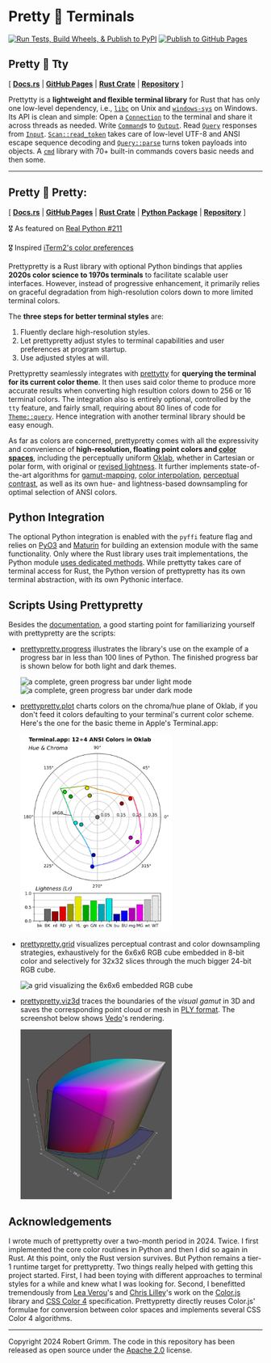 # Pretty 🌸 Terminals

[![Run Tests, Build Wheels, & Publish to PyPI](https://github.com/apparebit/prettypretty/actions/workflows/ci.yml/badge.svg)](https://github.com/apparebit/prettypretty/actions/workflows/ci.yml)
[![Publish to GitHub Pages](https://github.com/apparebit/prettypretty/actions/workflows/gh-pages.yml/badge.svg)](https://github.com/apparebit/prettypretty/actions/workflows/gh-pages.yml)

## Pretty 🌸 Tty

\[  [**Docs.rs**](https://docs.rs/prettypretty/latest/prettytty/)
| [**GitHub Pages**](https://apparebit.github.io/prettypretty/prettytty/)
| [**Rust Crate**](https://crates.io/crates/prettytty)
| [**Repository**](https://github.com/apparebit/prettypretty)
\]

Prettytty is a **lightweight and flexible terminal library** for Rust that has
only one low-level dependency, i.e., [`libc`](https://crates.io/crates/libc) on
Unix and [`windows-sys`](https://crates.io/crates/windows-sys) on Windows. Its
API is clean and simple: Open a [`Connection`] to the terminal and share it
across threads as needed. Write [`Command`]s to [`Output`]. Read [`Query`]
responses from [`Input`]. [`Scan::read_token`] takes care of low-level UTF-8 and
ANSI escape sequence decoding and [`Query::parse`] turns token payloads into
objects. A [`cmd`] library with 70+ built-in commands covers basic needs and
then some.


[`cmd`]: https://apparebit.github.io/prettypretty/prettytty/cmd/index.html
[`Command`]: https://apparebit.github.io/prettypretty/prettytty/trait.Command.html
[`Connection`]: https://apparebit.github.io/prettypretty/prettytty/struct.Connection.html
[`Input`]: https://apparebit.github.io/prettypretty/prettytty/struct.Input.html
[`Output`]: https://apparebit.github.io/prettypretty/prettytty/struct.Output.html
[`Query`]: https://apparebit.github.io/prettypretty/prettytty/trait.Query.html
[`Query::parse`]: https://apparebit.github.io/prettypretty/prettytty/trait.Query.html#method.parse
[`Scan`]: https://apparebit.github.io/prettypretty/prettytty/trait.Scan.html
[`Scan::read_token`]: https://apparebit.github.io/prettypretty/prettytty/trait.Scan.html#method.read_token

----


## Pretty 🌸 Pretty:

\[  [**Docs.rs**](https://docs.rs/prettypretty/latest/prettypretty/)
| [**GitHub Pages**](https://apparebit.github.io/prettypretty/prettypretty/)
| [**Rust Crate**](https://crates.io/crates/prettypretty)
| [**Python Package**](https://pypi.org/project/prettypretty/)
| [**Repository**](https://github.com/apparebit/prettypretty)
\]

🎖️ As featured on [Real Python #211](https://realpython.com/podcasts/rpp/211/)

🎖️ Inspired [iTerm2's color preferences](https://raw.githubusercontent.com/apparebit/prettypretty/main/docs/figures/iterm2-color-preferences.jpg)

Prettypretty is a Rust library with optional Python bindings that applies
**2020s color science to 1970s terminals** to facilitate scalable user
interfaces. However, instead of progressive enhancement, it primarily relies on
graceful degradation from high-resolution colors down to more limited terminal
colors.

The **three steps for better terminal styles** are:

 1. Fluently declare high-resolution styles.
 2. Let prettypretty adjust styles to terminal capabilities and user preferences at
    program startup.
 3. Use adjusted styles at will.

Prettypretty seamlessly integrates with
[prettytty](https://crates.io/crates/prettytty) for **querying the terminal for
its current color theme**. It then uses said color theme to produce more
accurate results when converting high resultion colors down to 256 or 16
terminal colors. The integration also is entirely optional, controlled by the
`tty` feature, and fairly small, requiring about 80 lines of code for
[`Theme::query`](https://apparebit.github.io/prettypretty/prettypretty/theme/struct.Theme.html#method.query).
Hence integration with another terminal library should be easy enough.

As far as colors are concerned, prettypretty comes with all the expressivity and
convenience of **high-resolution, floating point colors and [color
spaces](https://lab.ardov.me/spaces-3d)**, including the perceptually uniform
[Oklab](https://bottosson.github.io/posts/oklab/), whether in Cartesian or polar
form, with original or [revised
lightness](https://bottosson.github.io/posts/colorpicker/#intermission---a-new-lightness-estimate-for-oklab).
It further implements state-of-the-art algorithms for
[gamut-mapping](https://www.w3.org/TR/css-color-4/#gamut-mapping), [color
interpolation](https://www.w3.org/TR/css-color-4/#interpolation), [perceptual
contrast](https://github.com/Myndex/apca-w3), as well as its own hue- and
lightness-based downsampling for optimal selection of ANSI colors.


## Python Integration

The optional Python integration is enabled with the `pyffi` feature flag and
relies on [PyO3](https://pyo3.rs/v0.22.0/) and [Maturin](https://www.maturin.rs)
for building an extension module with the same functionality. Only where the
Rust library uses trait implementations, the Python module [uses dedicated
methods](https://github.com/apparebit/prettypretty/blob/main/prettypretty/color/__init__.pyi).
While prettytty takes care of terminal access for Rust, the Python version of
prettypretty has its own terminal abstraction, with its own Pythonic interface.


## Scripts Using Prettypretty

Besides the [documentation](https://apparebit.github.io/prettypretty/), a good
starting point for familiarizing yourself with prettypretty are the scripts:

  * [prettypretty.progress](https://github.com/apparebit/prettypretty/blob/main/prettypretty/progress.py)
    illustrates the library's use on the example of a progress bar in less than
    100 lines of Python. The finished progress bar is shown below for both light
    and dark themes.

    <img src="https://raw.githubusercontent.com/apparebit/prettypretty/main/docs/figures/progress-bar-light.png"
         alt="a complete, green progress bar under light mode" width=293>
    <img src="https://raw.githubusercontent.com/apparebit/prettypretty/main/docs/figures/progress-bar-dark.png"
         alt="a complete, green progress bar under dark mode" width=298>

  * [prettypretty.plot](https://github.com/apparebit/prettypretty/blob/main/prettypretty/plot.py)
    charts colors on the chroma/hue plane of Oklab, if you don't feed it colors
    defaulting to your terminal's current color scheme. Here's the one for the
    basic theme in Apple's Terminal.app:

    <img src="https://raw.githubusercontent.com/apparebit/prettypretty/main/docs/src/deepdive/colortheme/terminal.app-colors.svg"
         alt="colors from the basic theme for Apple's Terminal.app in Oklch" width=300px>

  * [prettypretty.grid](https://github.com/apparebit/prettypretty/blob/main/prettypretty/grid.py)
    visualizes perceptual contrast and color downsampling strategies,
    exhaustively for the 6x6x6 RGB cube embedded in 8-bit color and selectively
    for 32x32 slices through the much bigger 24-bit RGB cube.

    <img src="https://raw.githubusercontent.com/apparebit/prettypretty/main/docs/figures/rgb6-background.png"
         alt="a grid visualizing the 6x6x6 embedded RGB cube" width=300px>

  * [prettypretty.viz3d](https://github.com/apparebit/prettypretty/blob/main/prettypretty/viz3d.py)
    traces the boundaries of the *visual gamut* in 3D and saves the
    corresponding point cloud or mesh in [PLY
    format](https://en.wikipedia.org/wiki/PLY_(file_format)). The screenshot
    below shows [Vedo](https://vedo.embl.es)'s rendering.

    <img src="https://raw.githubusercontent.com/apparebit/prettypretty/main/docs/figures/visual-gamut.jpg"
         alt="a 3D visualization of the gamut for visible light,
              somewhat shaped like a fat, squat hot pocket" width=300px>


## Acknowledgements

I wrote much of prettypretty over a two-month period in 2024. Twice. I first
implemented the core color routines in Python and then I did so again in Rust.
At this point, only the Rust version survives. But Python remains a tier-1
runtime target for prettypretty. Two things really helped with getting this
project started. First, I had been toying with different approaches to terminal
styles for a while and knew what I was looking for. Second, I benefitted
tremendously from [Lea Verou](http://lea.verou.me/)'s and [Chris
Lilley](https://svgees.us/)'s work on the [Color.js](https://colorjs.io) library
and [CSS Color 4](https://www.w3.org/TR/css-color-4/) specification.
Prettypretty directly reuses Color.js' formulae for conversion between color
spaces and implements several CSS Color 4 algorithms.

---

Copyright 2024 Robert Grimm. The code in this repository has been released as
open source under the [Apache
2.0](https://github.com/apparebit/prettypretty/blob/main/LICENSE) license.
